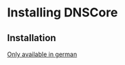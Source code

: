 # Installing DNSCore

## Installation

[Only available in german](./administration-the-installer.de.md)
